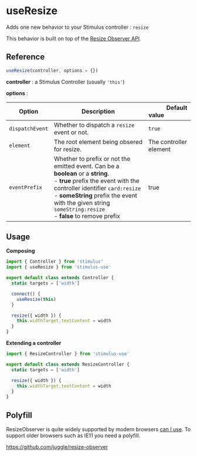 # useResize

Adds one new behavior to your Stimulus controller : `resize`

This behavior is built on top of the [Resize Observer API](https://developer.mozilla.org/en-US/docs/Web/API/ResizeObserver).

## Reference

```javascript
useResize(controller, options = {})
```

**controller** : a Stimulus Controller (usually `'this'`)

**options** :

| Option| Description |&nbsp; &nbsp; &nbsp; &nbsp; &nbsp; &nbsp;Default value&nbsp; &nbsp; &nbsp; &nbsp; &nbsp; &nbsp; &nbsp; &nbsp;|
|-----------------------|-------------|---------------------|
| `dispatchEvent` | Whether to dispatch a `resize` event or not.| `true` |
| `element` | The root element being obsered for resize.| The controller element|
|`eventPrefix`| Whether to prefix or not the emitted event. Can be a **boolean** or a **string**.<br>- **true** prefix the event with the controller identifier `card:resize` <br>- **someString** prefix the event with the given string `someString:resize` <br>- **false** to remove prefix  |true|


## Usage

**Composing**

```js
import { Controller } from 'stimulus'
import { useResize } from 'stimulus-use'

export default class extends Controller {
  static targets = ['width']

  connect() {
    useResize(this)
  }

  resize({ width }) {
    this.widthTarget.textContent = width
  }
}
```

**Extending a controller**

```js
import { ResizeController } from 'stimulus-use'

export default class extends ResizeController {
  static targets = ['width']

  resize({ width }) {
    this.widthTarget.textContent = width
  }
}
```

## Polyfill

ResizeObserver is quite widely supported by modern browsers [can I use](https://caniuse.com/#feat=resizeobserver).
To support older browsers such as IE11 you need a polyfill.

https://github.com/juggle/resize-observer

